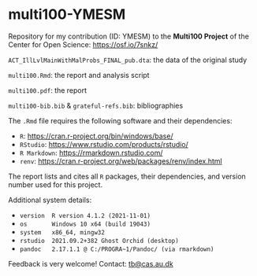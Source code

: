 # multi100-YMESM
Repository for my contribution (ID: YMESM) to the **Multi100 Project** of the Center for Open Science: https://osf.io/7snkz/

`ACT_IllLvlMainWithMalProbs_FINAL_pub.dta`: the data of the original study

`multi100.Rmd`: the report and analysis script

`multi100.pdf`: the report

`multi100-bib.bib` & `grateful-refs.bib`: bibliographies

The `.Rmd` file requires the following software and their dependencies:
 - `R`: https://cran.r-project.org/bin/windows/base/
 - `RStudio`: https://www.rstudio.com/products/rstudio/
 - `R Markdown`: https://rmarkdown.rstudio.com/
 - `renv`: https://cran.r-project.org/web/packages/renv/index.html

The report lists and cites all `R` packages, their dependencies, and version number used for this project.

Additional system details:
 - `version  R version 4.1.2 (2021-11-01)`
 - `os       Windows 10 x64 (build 19043)`
 - `system   x86_64, mingw32`
 - `rstudio  2021.09.2+382 Ghost Orchid (desktop)`
 - `pandoc   2.17.1.1 @ C:/PROGRA~1/Pandoc/ (via rmarkdown)`

Feedback is very welcome! Contact: tb@cas.au.dk
